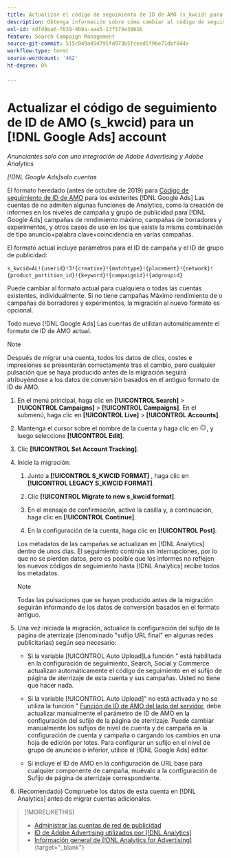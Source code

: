 ```yaml
---
title: Actualizar el código de seguimiento de ID de AMO (s_kwcid) para un [!DNL Google Ads] account
description: Obtenga información sobre cómo cambiar al código de seguimiento de ID de AMO más reciente para un [!DNL Google Ads] cuenta.
exl-id: 4dfd9ea6-f639-4b9a-aaa5-13f574e3961b
feature: Search Campaign Management
source-git-commit: 515c049a45d795fd973b5fcead5f96e71dbf844a
workflow-type: tm+mt
source-wordcount: '462'
ht-degree: 0%

---
```


# Actualizar el código de seguimiento de ID de AMO (s_kwcid) para un [!DNL Google Ads] account

*Anunciantes solo con una integración de Adobe Advertising y Adobe Analytics*

*[!DNL Google Ads]solo cuentas*

El formato heredado (antes de octubre de 2019) para [Código de seguimiento de ID de AMO](/help/integrations/analytics/ids.md#amo-id-formats) para los existentes [!DNL Google Ads] Las cuentas de no admiten algunas funciones de Analytics, como la creación de informes en los niveles de campaña y grupo de publicidad para [!DNL Google Ads] campañas de rendimiento máximo, campañas de borradores y experimentos, y otros casos de uso en los que existe la misma combinación de tipo anuncio+palabra clave+coincidencia en varias campañas.

El formato actual incluye parámetros para el ID de campaña y el ID de grupo de publicidad:

```
s_kwcid=AL!{userid}!3!{creative}!{matchtype}!{placement}!{network}!{product_partition_id}!{keyword}!{campaignid}!{adgroupid}
```

Puede cambiar al formato actual para cualquiera o todas las cuentas existentes, individualmente. Si no tiene campañas Máximo rendimiento de o campañas de borradores y experimentos, la migración al nuevo formato es opcional.

Todo nuevo [!DNL Google Ads] Las cuentas de utilizan automáticamente el formato de ID de AMO actual.

>[!NOTE]
>
>Después de migrar una cuenta, todos los datos de clics, costes e impresiones se presentarán correctamente tras el cambio, pero cualquier pulsación que se haya producido antes de la migración seguirá atribuyéndose a los datos de conversión basados en el antiguo formato de ID de AMO.

1. En el menú principal, haga clic en **[!UICONTROL Search]** \> **[!UICONTROL Campaigns]** \> **[!UICONTROL Campaigns]**. En el submenú, haga clic en **[!UICONTROL Live]** \> **[!UICONTROL Accounts]**.

1. Mantenga el cursor sobre el nombre de la cuenta y haga clic en ![icono desplegable de flecha](/help/search-social-commerce/assets/arrow-dropdown-menu.png), y luego seleccione **[!UICONTROL Edit]**.

1. Clic **[!UICONTROL Set Account Tracking]**.

1. Inicie la migración:

   1. Junto a **[!UICONTROL S_KWCID FORMAT]** , haga clic en **[!UICONTROL LEGACY S_KWCID FORMAT]**.

   1. Clic **[!UICONTROL Migrate to new s_kwcid format]**.

   1. En el mensaje de confirmación, active la casilla y, a continuación, haga clic en **[!UICONTROL Continue]**.

   1. En la configuración de la cuenta, haga clic en **[!UICONTROL Post]**.

   Los metadatos de las campañas se actualizan en [!DNL Analytics] dentro de unos días. El seguimiento continúa sin interrupciones, por lo que no se pierden datos, pero es posible que los informes no reflejen los nuevos códigos de seguimiento hasta [!DNL Analytics] recibe todos los metadatos.

   >[!NOTE]
   >
   >Todas las pulsaciones que se hayan producido antes de la migración seguirán informando de los datos de conversión basados en el formato antiguo.

1. Una vez iniciada la migración, actualice la configuración del sufijo de la página de aterrizaje (denominado &quot;sufijo URL final&quot; en algunas redes publicitarias) según sea necesario:

   * Si la variable [!UICONTROL Auto Upload]La función &quot; está habilitada en la configuración de seguimiento, Search, Social y Commerce actualizan automáticamente el código de seguimiento en el sufijo de página de aterrizaje de esta cuenta y sus campañas. Usted no tiene que hacer nada.

   * Si la variable [!UICONTROL Auto Upload]&quot; no está activada y no se utiliza la función &quot; [Función de ID de AMO del lado del servidor](/help/integrations/analytics/ids.md#amo-id-formats), debe actualizar manualmente el parámetro de ID de AMO en la configuración del sufijo de la página de aterrizaje. Puede cambiar manualmente los sufijos de nivel de cuenta y de campaña en la configuración de cuenta y campaña o cargando los cambios en una hoja de edición por lotes. Para configurar un sufijo en el nivel de grupo de anuncios o inferior, utilice el [!DNL Google Ads] editor.

   * Si incluye el ID de AMO en la configuración de URL base para cualquier componente de campaña, muévalo a la configuración de Sufijo de página de aterrizaje correspondiente.

1. (Recomendado) Compruebe los datos de esta cuenta en [!DNL Analytics] antes de migrar cuentas adicionales.

>[!MORELIKETHIS]
>
>* [Administrar las cuentas de red de publicidad](ad-network-account-manage.md)
>* [ID de Adobe Advertising utilizados por [!DNL Analytics]](/help/integrations/analytics/ids.md)
>* [Información general de [!DNL Analytics for Advertising]](https://experienceleague.adobe.com/docs/advertising/integrations/home.html){target="_blank"}
